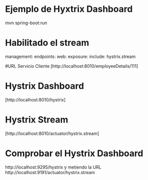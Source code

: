 # Ejemplo de Hyxtrix Dashboard

mvn spring-boot:run

# Habilitado el stream
management:
  endpoints:
    web:
      exposure:
        include: hystrix.stream

#URL Servicio Cliente
[http://localhost:8010/employeeDetails/111]

# Hystrix Dashboard
[http://localhost:8010/hystrix]
# Hystrix Stream
[http://localhost:8010/actuator/hystrix.stream]
# Comprobar el Hystrix Dashboard
http://localhost:9295/hystrix
y metiendo la URL
http://localhost:9191/actuator/hystrix.stream